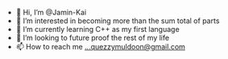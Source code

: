 - 👋 Hi, I’m @Jamin-Kai
- 👀 I’m interested in becoming more than the sum total of parts
- 🌱 I’m currently learning C++ as my first language 
- 💞️ I’m looking to future proof the rest of my life
- 📫 How to reach me ...quezzymuldoon@gmail.com

<!---
Jamin-Kai/Jamin-Kai is a ✨ special ✨ repository because its `README.md` (this file) appears on your GitHub profile.
You can click the Preview link to take a look at your changes.
--->
